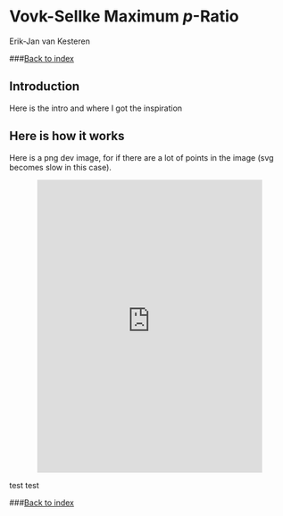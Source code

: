 # Vovk-Sellke Maximum *p*-Ratio
Erik-Jan van Kesteren  



###[Back to index](../index.html)

## Introduction
Here is the intro and where I got the inspiration

## Here is how it works
Here is a png dev image, for if there are a lot of points in the image (svg becomes slow in this case).

<iframe src="https://erikjan.shinyapps.io/VS-MPR/" style="border: none; width: 80%; height: 525px;margin-left: auto;margin-right: auto;display: block;overflow: hidden;" scrolling="no"></iframe>

test test

###[Back to index](../index.html)
